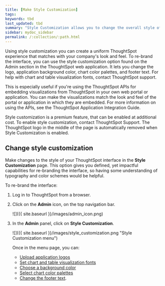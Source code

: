 ```yaml
---
title: [Make Style Customization]
tags:
keywords: tbd
last_updated: tbd
summary: "Style Customization allows you to change the overall style of your ThoughtSpot interface. "
sidebar: mydoc_sidebar
permalink: /:collection/:path.html
---
```

Using style customization you can create a uniform ThoughtSpot experience that matches with your company's look and feel. To re-brand the interface, you can use the style customization option found on the Admin section in the ThoughtSpot web application. It lets you change the logo, application background color, chart color palettes, and footer text. For help with chart and table visualization fonts, contact ThoughtSpot support.

This is especially useful if you're using the ThoughtSpot APIs for embedding visualizations from ThoughtSpot in your own web portal or application. You can make the visualizations match the look and feel of the portal or application in which they are embedded. For more information on using the APIs, see the ThoughtSpot Application Integration Guide.

Style customization is a premium feature, that can be enabled at additional cost. To enable style customization, contact ThoughtSpot Support. The ThoughtSpot logo in the middle of the page is automatically removed when Style Customization is enabled.


## Change style customization

Make changes to the style of your ThoughtSpot interface in the **Style Customization** page. This option gives you defined, yet impactful capabilities for re-branding the interface, so having some understanding of typography and color schemes would be helpful.

To re-brand the interface:

1. Log in to ThoughtSpot from a browser.
2. Click on the **Admin** icon, on the top navigation bar.

    ![]({{ site.baseurl }}/images/admin_icon.png)

3. In the **Admin** panel, click on **Style Customization**.

     ![]({{ site.baseurl }}/images/style_customization.png "Style Customization menu")

    Once in the menu page, you can:

    -   [Upload application logos](upload_application_logos.html#)
    -   [Set chart and table visualization fonts](set_chart_and_table_visualization_fonts.html#)
    -   [Choose a background color](choose_background_color.html#)
    -   [Select chart color palettes](select_chart_color_palettes.html#)
    -   [Change the footer text](change_the_footer_text.html#).
